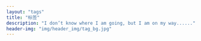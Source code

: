 ```yaml
---
layout: "tags"
title: "标签"
description: "I don’t know where I am going, but I am on my way......"
header-img: "img/header_img/tag_bg.jpg"
---
```

